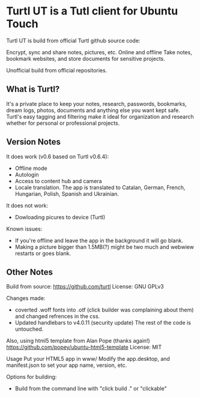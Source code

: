 # Turtl UT is a Tutl client for Ubuntu Touch

Turtl UT is build from official Turtl github source code:

Encrypt, sync and share notes, pictures, etc. Online and offline
Take notes, bookmark websites, and store documents for sensitive projects.

Unofficial build from official repositories.

## What is Turtl?
It's a private place to keep your notes, research, passwords, bookmarks, dream logs, photos, documents and anything else you want kept safe. Turtl's easy tagging and filtering make it ideal for organization and research whether for personal or professional projects.

## Version Notes
It does work (v0.6 based on Turtl v0.6.4):
- Offline mode
- Autologin
- Access to content hub and camera
- Locale translation. The app is translated to Catalan, German, French, Hungarian, Polish, Spanish and Ukrainian.

It does not work:
- Dowloading picures to device (Turtl)

Known issues:
- If you're offline and leave the app in the background it will go blank.
- Making a picture bigger than 1.5MB(?) might be two much and webwiew restarts or goes blank.

## Other Notes
Build from source:
https://github.com/turtl
License: GNU GPLv3

Changes made: 
- coverted .woff fonts into .otf (click builder was complaining about them) and changed refrences in the css.
- Updated handlebars to v4.0.11 (security update)
The rest of the code is untouched.

Also, using html5 template from Alan Pope (thanks again!)
https://github.com/popey/ubuntu-html5-template
License: MIT

Usage
Put your HTML5 app in www/
Modify the app.desktop, and manifest.json to set your app name, version, etc.

Options for building:

- Build from the command line with "click build ." or "clickable"

